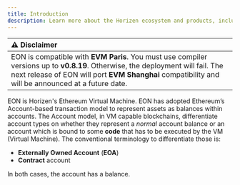 ```yaml
---
title: Introduction
description: Learn more about the Horizen ecosystem and products, including Horizen EON, governance, and more.
---
```


<head>
  <title>Horizen Documentation</title>
</head>


| :warning: Disclaimer          |
|:---------------------------|
| EON is compatible with **EVM Paris**. You must use compiler versions up to **v0.8.19**. Otherwise, the deployment will fail. The next release of EON will port **EVM Shanghai** compatibility and will be announced at a future date.      |


EON is Horizen's Ethereum Virtual Machine. EON has adopted Ethereum’s Account-based transaction model to represent assets as balances within accounts. The Account model, in VM capable blockchains, differentiate account types on whether they represent a _normal_ account balance or an account which is bound to some **code** that has to be executed by the VM (Virtual Machine). The conventional terminology to differentiate those is:
- **Externally Owned Account** (**EOA**)
- **Contract** account


In both cases, the account has a balance.
